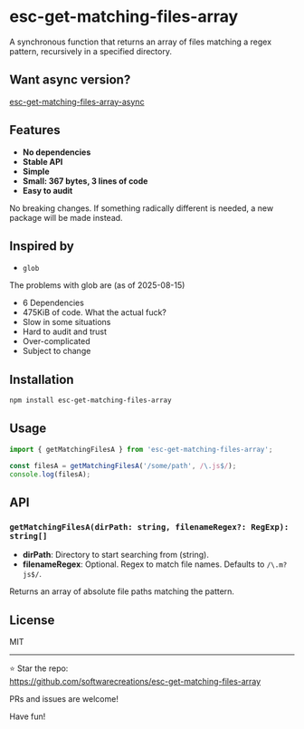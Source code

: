 # esc-get-matching-files-array

A synchronous function that returns an array of files matching a regex pattern, recursively in a specified directory.

## Want async version?

[esc-get-matching-files-array-async](https://github.com/softwarecreations/esc-get-matching-files-array-async)

## Features

- **No dependencies**
- **Stable API**
- **Simple**
- **Small: 367 bytes, 3 lines of code**
- **Easy to audit**

No breaking changes. If something radically different is needed, a new package will be made instead.

## Inspired by

- `glob`

The problems with glob are (as of 2025-08-15)

* 6 Dependencies
* 475KiB of code. What the actual fuck?
* Slow in some situations
* Hard to audit and trust
* Over-complicated
* Subject to change

## Installation

```bash
npm install esc-get-matching-files-array
```

## Usage

```js
import { getMatchingFilesA } from 'esc-get-matching-files-array';

const filesA = getMatchingFilesA('/some/path', /\.js$/);
console.log(filesA);
```

## API

### `getMatchingFilesA(dirPath: string, filenameRegex?: RegExp): string[]`

- **dirPath**: Directory to start searching from (string).
- **filenameRegex**: Optional. Regex to match file names. Defaults to `/\.m?js$/`.

Returns an array of absolute file paths matching the pattern.

## License

MIT

---

:star: Star the repo:  
https://github.com/softwarecreations/esc-get-matching-files-array

PRs and issues are welcome!

Have fun!
